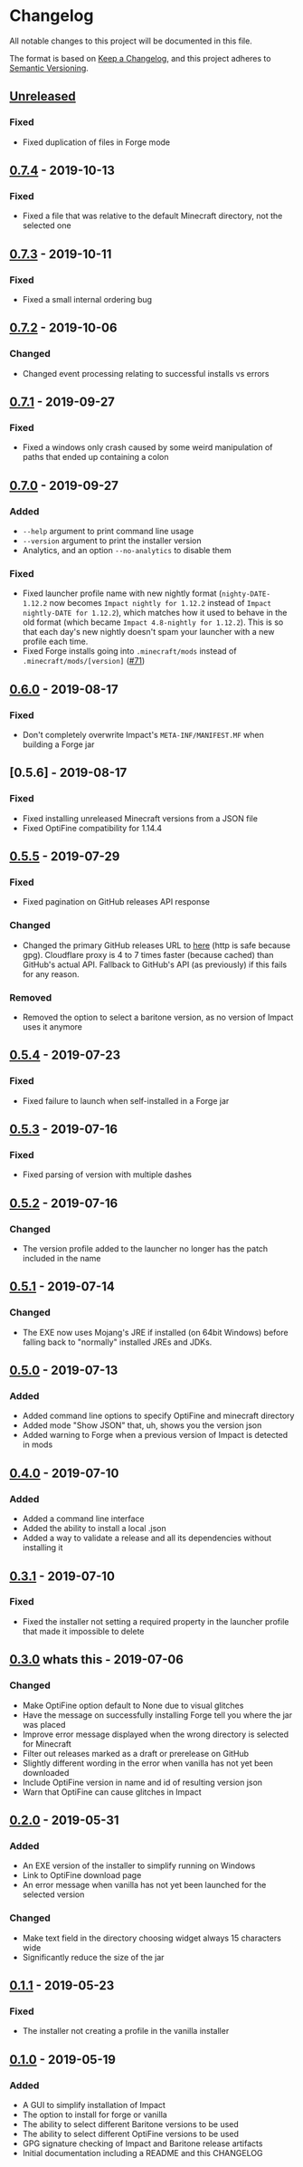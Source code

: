 # Changelog
All notable changes to this project will be documented in this file.

The format is based on [Keep a Changelog](https://keepachangelog.com/en/1.0.0/),
and this project adheres to [Semantic Versioning](https://semver.org/spec/v2.0.0.html).

## [Unreleased]

### Fixed
- Fixed duplication of files in Forge mode

## [0.7.4] - 2019-10-13

### Fixed
- Fixed a file that was relative to the default Minecraft directory, not the selected one

## [0.7.3] - 2019-10-11

### Fixed
- Fixed a small internal ordering bug

## [0.7.2] - 2019-10-06

### Changed
- Changed event processing relating to successful installs vs errors

## [0.7.1] - 2019-09-27

### Fixed
- Fixed a windows only crash caused by some weird manipulation of paths that ended up containing a colon

## [0.7.0] - 2019-09-27

### Added
- `--help` argument to print command line usage
- `--version` argument to print the installer version
- Analytics, and an option `--no-analytics` to disable them

### Fixed
- Fixed launcher profile name with new nightly format (`nighty-DATE-1.12.2` now becomes `Impact nightly for 1.12.2` instead of `Impact nightly-DATE for 1.12.2`), which matches how it used to behave in the old format (which became `Impact 4.8-nightly for 1.12.2`). This is so that each day's new nightly doesn't spam your launcher with a new profile each time.
- Fixed Forge installs going into `.minecraft/mods` instead of `.minecraft/mods/[version]` ([#71](https://github.com/ImpactDevelopment/Installer/issues/71))

## [0.6.0] - 2019-08-17

### Fixed
- Don't completely overwrite Impact's `META-INF/MANIFEST.MF` when building a Forge jar

## [0.5.6] - 2019-08-17

### Fixed
- Fixed installing unreleased Minecraft versions from a JSON file
- Fixed OptiFine compatibility for 1.14.4

## [0.5.5] - 2019-07-29

### Fixed
- Fixed pagination on GitHub releases API response

### Changed
- Changed the primary GitHub releases URL to [here](http://impactclient.net/releases.json) (http is safe because gpg). Cloudflare proxy is 4 to 7 times faster (because cached) than GitHub's actual API. Fallback to GitHub's API (as previously) if this fails for any reason.

### Removed
- Removed the option to select a baritone version, as no version of Impact uses it anymore

## [0.5.4] - 2019-07-23

### Fixed
- Fixed failure to launch when self-installed in a Forge jar

## [0.5.3] - 2019-07-16

### Fixed
- Fixed parsing of version with multiple dashes

## [0.5.2] - 2019-07-16

### Changed
- The version profile added to the launcher no longer has the patch included in the name

## [0.5.1] - 2019-07-14

### Changed
- The EXE now uses Mojang's JRE if installed (on 64bit Windows) before falling back to "normally" installed JREs and JDKs.

## [0.5.0] - 2019-07-13

### Added
- Added command line options to specify OptiFine and minecraft directory
- Added mode "Show JSON" that, uh, shows you the version json
- Added warning to Forge when a previous version of Impact is detected in mods

## [0.4.0] - 2019-07-10

### Added
- Added a command line interface
- Added the ability to install a local .json
- Added a way to validate a release and all its dependencies without installing it

## [0.3.1] - 2019-07-10

### Fixed
- Fixed the installer not setting a required property in the launcher profile that made it impossible to delete

## [0.3.0] whats this - 2019-07-06

### Changed
- Make OptiFine option default to None due to visual glitches
- Have the message on successfully installing Forge tell you where the jar was placed
- Improve error message displayed when the wrong directory is selected for Minecraft
- Filter out releases marked as a draft or prerelease on GitHub
- Slightly different wording in the error when vanilla has not yet been downloaded
- Include OptiFine version in name and id of resulting version json
- Warn that OptiFine can cause glitches in Impact

## [0.2.0] - 2019-05-31

### Added
- An EXE version of the installer to simplify running on Windows
- Link to OptiFine download page
- An error message when vanilla has not yet been launched for the selected version

### Changed
- Make text field in the directory choosing widget always 15 characters wide
- Significantly reduce the size of the jar

## [0.1.1] - 2019-05-23

### Fixed
- The installer not creating a profile in the vanilla installer

## [0.1.0] - 2019-05-19

### Added
- A GUI to simplify installation of Impact
- The option to install for forge or vanilla
- The ability to select different Baritone versions to be used
- The ability to select different OptiFine versions to be used
- GPG signature checking of Impact and Baritone release artifacts
- Initial documentation including a README and this CHANGELOG

[Unreleased]: https://github.com/ImpactDevelopment/Installer/compare/0.7.4...HEAD
[0.7.4]: https://github.com/ImpactDevelopment/Installer/releases/tag/0.7.4
[0.7.3]: https://github.com/ImpactDevelopment/Installer/releases/tag/0.7.3
[0.7.2]: https://github.com/ImpactDevelopment/Installer/releases/tag/0.7.2
[0.7.1]: https://github.com/ImpactDevelopment/Installer/releases/tag/0.7.1
[0.7.0]: https://github.com/ImpactDevelopment/Installer/releases/tag/0.7.0
[0.6.0]: https://github.com/ImpactDevelopment/Installer/releases/tag/0.6.0
[0.5.5]: https://github.com/ImpactDevelopment/Installer/releases/tag/0.5.5
[0.5.4]: https://github.com/ImpactDevelopment/Installer/releases/tag/0.5.4
[0.5.3]: https://github.com/ImpactDevelopment/Installer/releases/tag/0.5.3
[0.5.2]: https://github.com/ImpactDevelopment/Installer/releases/tag/0.5.2
[0.5.1]: https://github.com/ImpactDevelopment/Installer/releases/tag/0.5.1
[0.5.0]: https://github.com/ImpactDevelopment/Installer/releases/tag/0.5.0
[0.4.0]: https://github.com/ImpactDevelopment/Installer/releases/tag/0.4.0
[0.3.1]: https://github.com/ImpactDevelopment/Installer/releases/tag/0.3.1
[0.3.0]: https://github.com/ImpactDevelopment/Installer/releases/tag/0.3.0
[0.2.0]: https://github.com/ImpactDevelopment/Installer/releases/tag/0.2.0
[0.1.1]: https://github.com/ImpactDevelopment/Installer/releases/tag/0.1.1
[0.1.0]: https://github.com/ImpactDevelopment/Installer/releases/tag/0.1.0